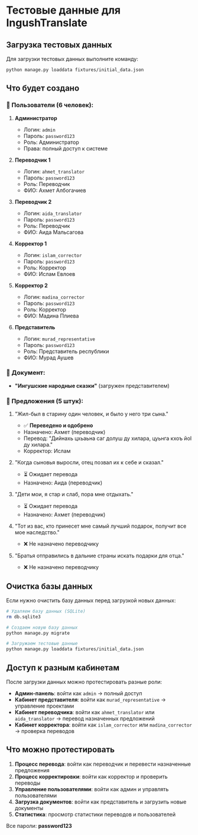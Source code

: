 # Тестовые данные для IngushTranslate

## Загрузка тестовых данных

Для загрузки тестовых данных выполните команду:

```bash
python manage.py loaddata fixtures/initial_data.json
```

## Что будет создано

### 👥 Пользователи (6 человек):

1. **Администратор**
   - Логин: `admin`
   - Пароль: `password123`
   - Роль: Администратор
   - Права: полный доступ к системе

2. **Переводчик 1**
   - Логин: `ahmet_translator`
   - Пароль: `password123`
   - Роль: Переводчик
   - ФИО: Ахмет Албогачиев

3. **Переводчик 2**
   - Логин: `aida_translator`
   - Пароль: `password123`
   - Роль: Переводчик
   - ФИО: Аида Мальсагова

4. **Корректор 1**
   - Логин: `islam_corrector`
   - Пароль: `password123`
   - Роль: Корректор
   - ФИО: Ислам Евлоев

5. **Корректор 2**
   - Логин: `madina_corrector`
   - Пароль: `password123`
   - Роль: Корректор
   - ФИО: Мадина Плиева

6. **Представитель**
   - Логин: `murad_representative`
   - Пароль: `password123`
   - Роль: Представитель республики
   - ФИО: Мурад Аушев

### 📄 Документ:
- **"Ингушские народные сказки"** (загружен представителем)

### 📝 Предложения (5 штук):
1. "Жил-был в старину один человек, и было у него три сына." 
   - ✅ **Переведено и одобрено**
   - Назначено: Ахмет (переводчик)
   - Перевод: "Дийнахь цхьаьна саг долуш ду хилара, цуьнга кхоъ йоI ду хилара."
   - Корректор: Ислам

2. "Когда сыновья выросли, отец позвал их к себе и сказал."
   - ⏳ Ожидает перевода
   - Назначено: Аида (переводчик)

3. "Дети мои, я стар и слаб, пора мне отдыхать."
   - ⏳ Ожидает перевода
   - Назначено: Ахмет (переводчик)

4. "Тот из вас, кто принесет мне самый лучший подарок, получит все мое наследство."
   - ❌ Не назначено переводчику

5. "Братья отправились в дальние страны искать подарки для отца."
   - ❌ Не назначено переводчику

## Очистка базы данных

Если нужно очистить базу данных перед загрузкой новых данных:

```bash
# Удаляем базу данных (SQLite)
rm db.sqlite3

# Создаем новую базу данных
python manage.py migrate

# Загружаем тестовые данные
python manage.py loaddata fixtures/initial_data.json
```

## Доступ к разным кабинетам

После загрузки данных можно протестировать разные роли:

- **Админ-панель**: войти как `admin` → полный доступ
- **Кабинет представителя**: войти как `murad_representative` → управление проектами  
- **Кабинет переводчика**: войти как `ahmet_translator` или `aida_translator` → перевод назначенных предложений
- **Кабинет корректора**: войти как `islam_corrector` или `madina_corrector` → проверка переводов

## Что можно протестировать

1. **Процесс перевода**: войти как переводчик и перевести назначенные предложения
2. **Процесс корректировки**: войти как корректор и проверить переводы
3. **Управление пользователями**: войти как админ и управлять пользователями
4. **Загрузка документов**: войти как представитель и загрузить новые документы
5. **Статистика**: просмотр статистики переводов и пользователей

Все пароли: **password123** 